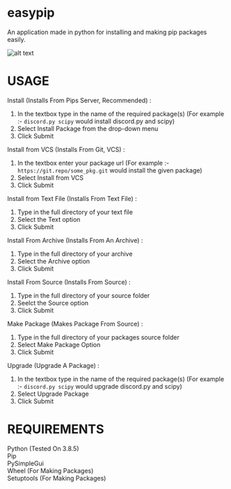 # easypip

An application made in python for installing and making pip packages easily.

![alt text](https://i.ibb.co/0V8Q4BH/capture123.png)

# USAGE

Install (Installs From Pips Server, Recommended) :

1) In the textbox type in the name of the required package(s) (For example :- ```discord.py scipy``` would install discord.py and scipy)
2) Select Install Package from the drop-down menu
3) Click Submit

Install from VCS (Installs From Git, VCS) :

1) In the textbox enter your package url (For example :- ```https://git.repo/some_pkg.git``` would install the given package)
2) Select Install from VCS
3) Click Submit 

Install from Text File (Installs From Text File) :

1) Type in the full directory of your text file
2) Select the Text option 
3) Click Submit

Install From Archive (Installs From An Archive) :

1) Type in the full directory of your archive
2) Select the Archive option 
3) Click Submit 

Install From Source (Installs From Source) :

1) Type in the full directory of your source folder
2) Seelct the Source option 
3) Click Submit


Make Package (Makes Package From Source) :

1) Type in the full directory of your packages source folder 
2) Select Make Package Option 
3) Click Submit


Upgrade (Upgrade A Package) :

1) In the textbox type in the name of the required package(s) (For example :- ```discord.py scipy``` would upgrade discord.py and scipy)
2) Select Upgrade Package 
3) Click Submit

# REQUIREMENTS

Python (Tested On 3.8.5)\
Pip\
PySimpleGui\
Wheel (For Making Packages)\
Setuptools (For Making Packages)

